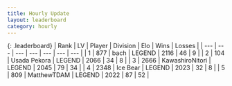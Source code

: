 ```yaml
---
title: Hourly Update
layout: leaderboard
category: hourly
---
```


{: .leaderboard}
| Rank | LV | Player | Division | Elo | Wins | Losses |
| --- | --- | --- | --- | --- | --- | --- |
| <span data-change="0">1</span> | 877 | <span title="ID: 281795">bach</span> | LEGEND | <span data-change="0">2116</span> | <span data-change="0">46</span> | <span data-change="0">9</span> |
| <span data-change="0">2</span> | 104 | <span title="ID: 641994">Usada Pekora</span> | LEGEND | <span data-change="0">2066</span> | <span data-change="0">34</span> | <span data-change="0">8</span> |
| <span data-change="0">3</span> | 2666 | <span title="ID: 164871">KawashiroNitori</span> | LEGEND | <span data-change="0">2045</span> | <span data-change="0">79</span> | <span data-change="0">34</span> |
| <span data-change="0">4</span> | 2348 | <span title="ID: 417840">Ice Bear</span> | LEGEND | <span data-change="0">2023</span> | <span data-change="0">32</span> | <span data-change="0">8</span> |
| <span data-change="0">5</span> | 809 | <span title="ID: 366840">MatthewTDAM</span> | LEGEND | <span data-change="0">2022</span> | <span data-change="0">87</span> | <span data-change="0">52</span> |